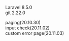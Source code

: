 Laravel 8.5.0  
git 2.22.0  
  
paging(20.10.30)  
input check(20.11.02)  
custom error page(20.11.03)  

